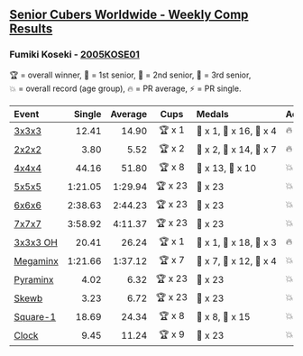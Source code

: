 <style>table {white-space: nowrap;}</style>

## [Senior Cubers Worldwide - Weekly Comp Results](/scw-comp/results/)
### Fumiki Koseki - [2005KOSE01](https://www.worldcubeassociation.org/persons/2005KOSE01)

<span style="white-space: nowrap;">🏆 = overall winner</span>, <span style="white-space: nowrap;">🥇 = 1st senior</span>, <span style="white-space: nowrap;">🥈 = 2nd senior</span>, <span style="white-space: nowrap;">🥉 = 3rd senior</span>, <span style="white-space: nowrap;">💥 = overall record (age group)</span>, <span style="white-space: nowrap;">🔥 = PR average</span>, <span style="white-space: nowrap;">⚡ = PR single</span>.

| Event | Single | Average | Cups | Medals | Achievements|
| :-- | --: | --: | :--: | :-- | :-- |
| [3x3x3](333.md) | 12.41 | 14.90 | 🏆 x 1 | 🥇 x 1, 🥈 x 16, 🥉 x 4 | 🔥 x 6, ⚡ x 3 |
| [2x2x2](222.md) | 3.80 | 5.52 | 🏆 x 2 | 🥇 x 2, 🥈 x 14, 🥉 x 7 | 🔥 x 5, ⚡ x 3 |
| [4x4x4](444.md) | 44.16 | 51.80 | 🏆 x 8 | 🥇 x 13, 🥈 x 10 | 💥 x 1, 🔥 x 4, ⚡ x 4 |
| [5x5x5](555.md) | 1:21.05 | 1:29.94 | 🏆 x 23 | 🥇 x 23 | 💥 x 7, 🔥 x 6, ⚡ x 4 |
| [6x6x6](666.md) | 2:38.63 | 2:44.23 | 🏆 x 23 | 🥇 x 23 | 💥 x 2, 🔥 x 2, ⚡ x 2 |
| [7x7x7](777.md) | 3:58.92 | 4:11.37 | 🏆 x 23 | 🥇 x 23 | 💥 x 6, 🔥 x 3, ⚡ x 5 |
| [3x3x3 OH](333oh.md) | 20.41 | 26.24 | 🏆 x 1 | 🥇 x 1, 🥈 x 18, 🥉 x 3 | 🔥 x 6, ⚡ x 5 |
| [Megaminx](minx.md) | 1:21.66 | 1:37.12 | 🏆 x 7 | 🥇 x 7, 🥈 x 12, 🥉 x 4 | 💥 x 2, 🔥 x 3, ⚡ x 1 |
| [Pyraminx](pyram.md) | 4.02 | 6.32 | 🏆 x 23 | 🥇 x 23 | 💥 x 2, 🔥 x 5, ⚡ x 5 |
| [Skewb](skewb.md) | 3.23 | 6.72 | 🏆 x 23 | 🥇 x 23 | 💥 x 5, 🔥 x 5, ⚡ x 4 |
| [Square-1](sq1.md) | 18.69 | 24.34 | 🏆 x 8 | 🥇 x 8, 🥈 x 15 | 💥 x 2, 🔥 x 9, ⚡ x 4 |
| [Clock](clock.md) | 9.45 | 11.24 | 🏆 x 9 | 🥇 x 23 | 💥 x 5, 🔥 x 6, ⚡ x 4 |

<!-- Global site tag (gtag.js) - Google Analytics -->
<script async src="https://www.googletagmanager.com/gtag/js?id=UA-86348435-3"></script>
<script>window.dataLayer = window.dataLayer || []; function gtag() {dataLayer.push(arguments);} gtag('js', new Date()); gtag('config', 'UA-86348435-3');</script>
